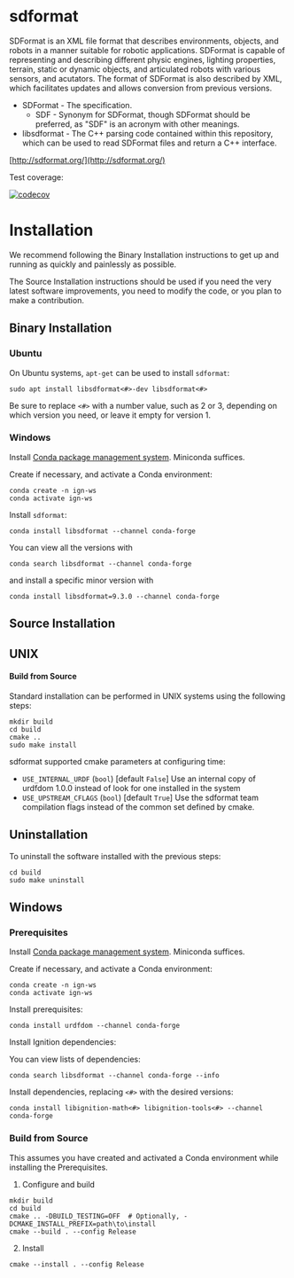 # sdformat

SDFormat is an XML file format that describes environments, objects, and robots
in a manner suitable for robotic applications. SDFormat is capable of representing
and describing different physic engines, lighting properties, terrain, static
or dynamic objects, and articulated robots with various sensors, and acutators.
The format of SDFormat is also described by XML, which facilitates updates and
allows conversion from previous versions.

* SDFormat - The specification.
    * SDF - Synonym for SDFormat, though SDFormat should be preferred, as "SDF"
      is an acronym with other meanings.
* libsdformat - The C++ parsing code contained within this repository,
  which can be used to read SDFormat files and return a C++ interface.

[http://sdformat.org/](http://sdformat.org/)

Test coverage:

[![codecov](https://codecov.io/gh/ignitionrobotics/sdformat/branch/sdf9/graph/badge.svg)](https://codecov.io/gh/ignitionrobotics/sdformat/branch/sdf9)

# Installation

We recommend following the Binary Installation instructions to get up and running as quickly and painlessly as possible.

The Source Installation instructions should be used if you need the very latest software improvements, you need to modify the code, or you plan to make a contribution.

## Binary Installation

### Ubuntu

On Ubuntu systems, `apt-get` can be used to install `sdformat`:
```
sudo apt install libsdformat<#>-dev libsdformat<#>
```

Be sure to replace `<#>` with a number value, such as 2 or 3, depending on
which version you need, or leave it empty for version 1.

### Windows

Install [Conda package management system](https://docs.conda.io/projects/conda/en/latest/user-guide/install/download.html).
Miniconda suffices.

Create if necessary, and activate a Conda environment:
```
conda create -n ign-ws
conda activate ign-ws
```

Install `sdformat`:
```
conda install libsdformat --channel conda-forge
```

You can view all the versions with
```
conda search libsdformat --channel conda-forge
```

and install a specific minor version with
```
conda install libsdformat=9.3.0 --channel conda-forge
```

## Source Installation

## UNIX

#### Build from Source

Standard installation can be performed in UNIX systems using the following
steps:
```
mkdir build
cd build
cmake ..
sudo make install
```

sdformat supported cmake parameters at configuring time:
 - `USE_INTERNAL_URDF` (`bool`) [default `False`]
   Use an internal copy of urdfdom 1.0.0 instead of look for one
   installed in the system
 - `USE_UPSTREAM_CFLAGS` (`bool`) [default `True`]
   Use the sdformat team compilation flags instead of the common set defined
   by cmake.

## Uninstallation

To uninstall the software installed with the previous steps:
```
cd build
sudo make uninstall
```

## Windows

### Prerequisites

Install [Conda package management system](https://docs.conda.io/projects/conda/en/latest/user-guide/install/download.html).
Miniconda suffices.

Create if necessary, and activate a Conda environment:
```
conda create -n ign-ws
conda activate ign-ws
```

Install prerequisites:
```
conda install urdfdom --channel conda-forge
```

Install Ignition dependencies:

You can view lists of dependencies:
```
conda search libsdformat --channel conda-forge --info
```

Install dependencies, replacing `<#>` with the desired versions:
```
conda install libignition-math<#> libignition-tools<#> --channel conda-forge
```

### Build from Source

This assumes you have created and activated a Conda environment while installing the Prerequisites.

1. Configure and build
  ```
  mkdir build
  cd build
  cmake .. -DBUILD_TESTING=OFF  # Optionally, -DCMAKE_INSTALL_PREFIX=path\to\install
  cmake --build . --config Release
  ```

2. Install
  ```
  cmake --install . --config Release
  ```
